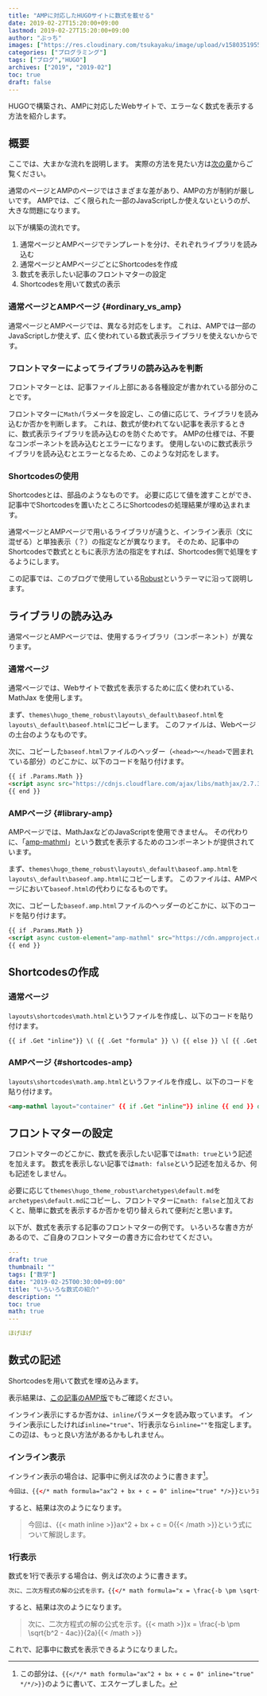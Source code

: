 ```yaml
---
title: "AMPに対応したHUGOサイトに数式を載せる"
date: 2019-02-27T15:20:00+09:00
lastmod: 2019-02-27T15:20:00+09:00
author: "ぶっち"
images: ["https://res.cloudinary.com/tsukayaku/image/upload/v1580351955/Blog-personal/thumbnail/blog.jpg"]
categories: ["プログラミング"]
tags: ["ブログ","HUGO"]
archives: ["2019", "2019-02"]
toc: true
draft: false
---
```


HUGOで構築され、AMPに対応したWebサイトで、エラーなく数式を表示する方法を紹介します。

## 概要
ここでは、大まかな流れを説明します。
実際の方法を見たい方は[次の章](#ライブラリの読み込み)からご覧ください。

通常のページとAMPのページではさまざまな差があり、AMPの方が制約が厳しいです。
AMPでは、ごく限られた一部のJavaScriptしか使えないというのが、大きな問題になります。

以下が構築の流れです。

1. 通常ページとAMPページでテンプレートを分け、それぞれライブラリを読み込む
1. 通常ページとAMPページごとにShortcodesを作成
1. 数式を表示したい記事のフロントマターの設定
1. Shortcodesを用いて数式の表示

### 通常ページとAMPページ {#ordinary_vs_amp}
通常ページとAMPページでは、異なる対応をします。
これは、AMPでは一部のJavaScriptしか使えず、広く使われている数式表示ライブラリを使えないからです。

### フロントマターによってライブラリの読み込みを判断
フロントマターとは、記事ファイル上部にある各種設定が書かれている部分のことです。

フロントマターに`Math`パラメータを設定し、この値に応じて、ライブラリを読み込むか否かを判断します。
これは、数式が使われてない記事を表示するときに、数式表示ライブラリを読み込むのを防ぐためです。
AMPの仕様では、不要なコンポーネントを読み込むとエラーになります。
使用しないのに数式表示ライブラリを読み込むとエラーとなるため、このような対応をします。

### Shortcodesの使用
Shortcodesとは、部品のようなものです。
必要に応じて値を渡すことができ、記事中でShortcodesを置いたところにShortcodesの処理結果が埋め込まれます。

通常ページとAMPページで用いるライブラリが違うと、インライン表示（文に混ぜる）と単独表示（？）の指定などが異なります。
そのため、記事中のShortcodesで数式とともに表示方法の指定をすれば、Shortcodes側で処理をするようにします。

この記事では、このブログで使用している[Robust](https://github.com/dim0627/hugo_theme_robust "GitHub - dim0627/hugo_theme_robust" )というテーマに沿って説明します。

## ライブラリの読み込み
通常ページとAMPページでは、使用するライブラリ（コンポーネント）が異なります。

### 通常ページ
通常ページでは、Webサイトで数式を表示するために広く使われている、MathJax を使用します。

まず、`themes\hugo_theme_robust\layouts\_default\baseof.html`を`layouts\_default\baseof.html`にコピーします。
このファイルは、Webページの土台のようなものです。

次に、コピーした`baseof.html`ファイルのヘッダー（`<head>`～`</head>`で囲まれている部分）のどこかに、以下のコードを貼り付けます。

```html
{{ if .Params.Math }}
<script async src="https://cdnjs.cloudflare.com/ajax/libs/mathjax/2.7.3/MathJax.js?config=TeX-AMS_CHTML"></script>
{{ end }}
```

### AMPページ {#library-amp}
AMPページでは、MathJaxなどのJavaScriptを使用できません。
その代わりに、「[amp-mathml](https://www.ampproject.org/docs/reference/components/amp-mathml "amp-mathml – AMP")」という数式を表示するためのコンポーネントが提供されています。

まず、`themes\hugo_theme_robust\layouts\_default\baseof.amp.html`を`layouts\_default\baseof.amp.html`にコピーします。
このファイルは、AMPページにおいて`baseof.html`の代わりになるものです。

次に、コピーした`baseof.amp.html`ファイルのヘッダーのどこかに、以下のコードを貼り付けます。

```html
{{ if .Params.Math }}
<script async custom-element="amp-mathml" src="https://cdn.ampproject.org/v0/amp-mathml-0.1.js"></script>
{{ end }}
```

## Shortcodesの作成

### 通常ページ
`layouts\shortcodes\math.html`というファイルを作成し、以下のコードを貼り付けます。

```html
{{ if .Get "inline"}} \( {{ .Get "formula" }} \) {{ else }} \[ {{ .Get "formula" }} \] {{ end }}
```

### AMPページ {#shortcodes-amp}
`layouts\shortcodes\math.amp.html`というファイルを作成し、以下のコードを貼り付けます。

```html
<amp-mathml layout="container" {{ if .Get "inline"}} inline {{ end }} data-formula="\( {{ .Get "formula" }} \)"></amp-mathml>
```

## フロントマターの設定
フロントマターのどこかに、数式を表示したい記事では`math: true`という記述を加えます。
数式を表示しない記事では`math: false`という記述を加えるか、何も記述をしません。

必要に応じて`themes\hugo_theme_robust\archetypes\default.md`を`archetypes\default.md`にコピーし、フロントマターに`math: false`と加えておくと、簡単に数式を表示するか否かを切り替えられて便利だと思います。


以下が、数式を表示する記事のフロントマターの例です。
いろいろな書き方があるので、ご自身のフロントマターの書き方に合わせてください。
```YAML
---
draft: true
thumbnail: ""
tags: ["数学"]
date: "2019-02-25T00:30:00+09:00"
title: "いろいろな数式の紹介"
description: ""
toc: true
math: true
---

ほげほげ
```

## 数式の記述
Shortcodesを用いて数式を埋め込みます。

表示結果は、[この記事のAMP版](/amp/post/formula_on_amp_page/)でもご確認ください。

インライン表示にするか否かは、`inline`パラメータを読み取っています。
インライン表示にしたければ`inline="true"`、1行表示なら`inline=""`を指定します。
この辺は、もっと良い方法があるかもしれません。

### インライン表示
インライン表示の場合は、記事中に例えば次のように書きます[^1]。

```html {linenos=false}
今回は、{{</* math formula="ax^2 + bx + c = 0" inline="true" */>}}という式について解説します。
```

すると、結果は次のようになります。

> 今回は、{{< math inline >}}ax^2 + bx + c = 0{{< /math >}}という式について解説します。

### 1行表示
数式を1行で表示する場合は、例えば次のように書きます。

```html {linenos=false}
次に、二次方程式の解の公式を示す。{{</* math formula="x = \frac{-b \pm \sqrt{b^2 - 4ac}}{2a}" inline="" */>}}
```

すると、結果は次のようになります。

> 次に、二次方程式の解の公式を示す。{{< math >}}x = \frac{-b \pm \sqrt{b^2 - 4ac}}{2a}{{< /math >}}

これで、記事中に数式を表示できるようになりました。


[^1]: この部分は、`{{</*/* math formula="ax^2 + bx + c = 0" inline="true" */*/>}}`のように書いて、エスケープしました。
